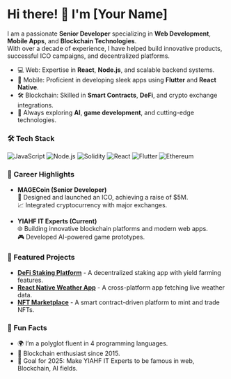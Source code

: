 # Hi there! 👋 I'm [Your Name]  

I am a passionate **Senior Developer** specializing in **Web Development**, **Mobile Apps**, and **Blockchain Technologies**.  
With over a decade of experience, I have helped build innovative products, successful ICO campaigns, and decentralized platforms.

- 💻 Web: Expertise in **React**, **Node.js**, and scalable backend systems.  
- 📱 Mobile: Proficient in developing sleek apps using **Flutter** and **React Native**.  
- 🛠️ Blockchain: Skilled in **Smart Contracts**, **DeFi**, and crypto exchange integrations.  
- 🌟 Always exploring **AI**, **game development**, and cutting-edge technologies.

### 🛠️ Tech Stack  
![JavaScript](https://img.shields.io/badge/-JavaScript-F7DF1E?logo=javascript&logoColor=black&style=flat-square)
![Node.js](https://img.shields.io/badge/-Node.js-339933?logo=node.js&logoColor=white&style=flat-square)
![Solidity](https://img.shields.io/badge/-Solidity-363636?logo=solidity&logoColor=white&style=flat-square)
![React](https://img.shields.io/badge/-React-61DAFB?logo=react&logoColor=black&style=flat-square)
![Flutter](https://img.shields.io/badge/-Flutter-02569B?logo=flutter&logoColor=white&style=flat-square)
![Ethereum](https://img.shields.io/badge/-Ethereum-3C3C3D?logo=ethereum&logoColor=white&style=flat-square)

### 💼 Career Highlights  
- **MAGECoin (Senior Developer)**  
  🚀 Designed and launched an ICO, achieving a raise of $5M.  
  📈 Integrated cryptocurrency with major exchanges.

- **YIAHF IT Experts (Current)**  
  🌐 Building innovative blockchain platforms and modern web apps.  
  🎮 Developed AI-powered game prototypes.  

### 🌟 Featured Projects  
- [**DeFi Staking Platform**](#) - A decentralized staking app with yield farming features.  
- [**React Native Weather App**](#) - A cross-platform app fetching live weather data.  
- [**NFT Marketplace**](#) - A smart contract-driven platform to mint and trade NFTs.  

### 🌱 Fun Facts  
- 🌍 I’m a polyglot fluent in 4 programming languages.  
- 🔐 Blockchain enthusiast since 2015.  
- 🎯 Goal for 2025: Make YIAHF IT Experts to be famous in web, Blockchain, AI fields.
